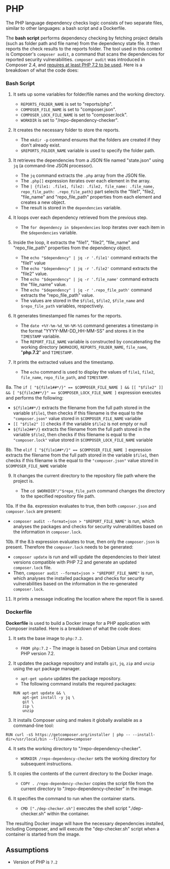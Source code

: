 # PHP

The PHP language dependency checks logic consists of two separate files, similar to other languages: a bash script and a Dockerfile.

The **bash script** performs dependency checking by fetching project details (such as folder path and file name) from the dependency state file. It then reports the check results to the reports folder. The tool used in this context is Composer's `composer audit`, a command that scans the dependencies for reported security vulnerabilities. `composer audit` was introduced in Composer 2.4, and [requires at least PHP 7.2 to be used](https://php.watch/articles/composer-audit). Here is a breakdown of what the code does:

### Bash Script

1. It sets up some variables for folder/file names and the working directory.

   - `REPORTS_FOLDER_NAME` is set to "reports/php".
   - `COMPOSER_FILE_NAME` is set to "composer.json".
   - `COMPOSER_LOCK_FILE_NAME` is set to "composer.lock".
   - `WORKDIR` is set to "/repo-dependency-checker".

2. It creates the necessary folder to store the reports.

   - The `mkdir -p` command ensures that the folders are created if they don't already exist.
   - `$REPORTS_FOLDER_NAME` variable is used to specify the folder path.

3. It retrieves the dependencies from a JSON file named "state.json" using `jq` (a command-line JSON processor).

   - The `jq` command extracts the `.php` array from the JSON file.
   - The `.php[]` expression iterates over each element in the array.
   - The `| {file1: .file1, file2: .file2, file_name: .file_name, repo_file_path: .repo_file_path}` part selects the "file1", "file2, "file_name" and "repo_file_path" properties from each element and creates a new object.
   - The result is stored in the `dependencies` variable.

4. It loops over each dependency retrieved from the previous step.

   - The `for dependency in $dependencies` loop iterates over each item in the `$dependencies` variable.

5. Inside the loop, it extracts the "file1", "file2", "file_name" and "repo_file_path" properties from the dependency object.

   - The `echo "$dependency" | jq -r '.file1'` command extracts the "file1" value
   - The `echo "$dependency" | jq -r '.file2'` command extracts the "file2" value.
   - The `echo "$dependency" | jq -r '.file_name'` command extracts the "file_name" value.
   - The `echo "$dependency" | jq -r '.repo_file_path'` command extracts the "repo_file_path" value.
   - The values are stored in the `$file1`, `$file2`, `$file_name` and `$repo_file_path` variables, respectively.

6. It generates timestamped file names for the reports.

   - The `date +%Y-%m-%d_%H-%M-%S` command generates a timestamp in the format "YYYY-MM-DD_HH-MM-SS" and stores it in the `TIMESTAMP` variable.
   - The `REPORT_FILE_NAME` variable is constructed by concatenating the working directory (`WORKDIR`), `REPORTS_FOLDER_NAME`, `file_name`, "**php.7.2**" and `TIMESTAMP`.

7. It prints the extracted values and the timestamp.

   - The `echo` command is used to display the values of `file1`, `file2`, `file_name`, `repo_file_path`, and `TIMESTAMP`.

8a. The `if [ "${file1##*/}" == $COMPOSER_FILE_NAME ] && [[ "$file2" ]] && [ "${file2##*/}" == $COMPOSER_LOCK_FILE_NAME ]` expression executes and performs the following:
- `${file1##*/}` extracts the filename from the full path stored in the variable `$file1`, then checks if this filename is the equal to the `"composer.json"` value stored in `$COMPOSER_FILE_NAME` variable
- `[[ "$file2" ]]` checks if the variable `$file2` is not empty or null
- `${file2##*/}` extracts the filename from the full path stored in the variable `$file2`, then checks if this filename is equal to the `"composer.lock"` value stored in `$COMPOSER_LOCK_FILE_NAME` variable

8b. The `elif [ "${file1##*/}" == $COMPOSER_FILE_NAME ]` expression extracts the filename from the full path stored in the variable `$file1`, then checks if this filename is the equal to the `"composer.json"` value stored in `$COMPOSER_FILE_NAME` variable

9. It changes the current directory to the repository file path where the project is.

   - The `cd $WORKDIR"/"$repo_file_path` command changes the directory to the specified repository file path.

10a. If the 8a. expression evaluates to true, then both `composer.json` and `composer.lock` are present:
   - `composer audit --format=json > "$REPORT_FILE_NAME"` is run, which analyses the packages and checks for security vulnerabilities based on the information in `composer.lock`.

10b. If the 8.b expression evaluates to true, then only the `composer.json` is present. Therefore the `composer.lock` needs to be generated:
   - `composer update` is run and will update the dependencies to their latest versions compatible with PHP 7.2 and generate an updated `composer.lock` file.
   - Then, `composer audit --format=json > "$REPORT_FILE_NAME"` is run, which analyses the installed packages and checks for security vulnerabilities based on the information in the re-generated `composer.lock`.

11. It prints a message indicating the location where the report file is saved. 

### Dockerfile

**Dockerfile** is used to build a Docker image for a PHP application with Composer installed. Here is a breakdown of what the code does:

1. It sets the base image to `php:7.2`.
   - `FROM php:7.2` - The image is based on Debian Linux and contains PHP version 7.2.

2. It updates the package repository and installs `git`, `jq`, `zip` and `unzip` using the `apt` package manager.
   - `apt-get update` updates the package repository.
   - The following command installs the required packages:
   ```
   RUN apt-get update && \
       apt-get install -y jq \
       git \
       zip \
       unzip
   ```

3. It installs Composer using and makes it globally available as a command-line tool:
```
RUN curl -sS https://getcomposer.org/installer | php -- --install-dir=/usr/local/bin --filename=composer
```

4. It sets the working directory to "/repo-dependency-checker".
   - `WORKDIR /repo-dependency-checker` sets the working directory for subsequent instructions.

5. It copies the contents of the current directory to the Docker image.
   - `COPY . /repo-dependency-checker` copies the script file from the current directory to "/repo-dependency-checker" in the image.

6. It specifies the command to run when the container starts.
   - `CMD ["./dep-checker.sh"]` executes the shell script "./dep-checker.sh" within the container.

The resulting Docker image will have the necessary dependencies installed, including Composer, and will execute the "dep-checker.sh" script when a container is started from the image.

## Assumptions

- Version of PHP is `7.2`
